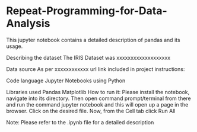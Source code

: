 # Repeat-Programming-for-Data-Analysis
This jupyter notebook contains a detailed description of pandas and its usage.


Describing the dataset
The IRIS Dataset was xxxxxxxxxxxxxxxxxxx

Data source
As per xxxxxxxxxxxx   url link included in project instructions:

Code language
Jupyter Notebooks using Python

Libraries used
Pandas
Matplotlib
How to run it:
Please install the notebook, navigate into its directory. Then open command prompt/terminal from there and run the command jupyter notebook and this will open up a page in the browser. Click on the desired file. Now, from the Cell tab click Run All

Note: Please refer to the .ipynb file for a detailed description

